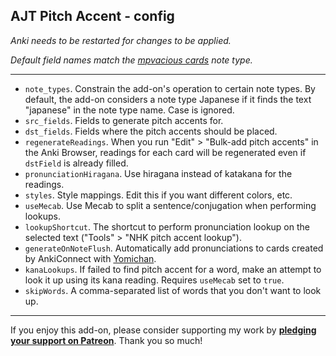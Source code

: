 ## AJT Pitch Accent - config

*Anki needs to be restarted for changes to be applied.*

*Default field names match the
[mpvacious cards](https://ankiweb.net/shared/info/1557722832)
note type.*

****

* `note_types`.
Constrain the add-on's operation to certain note types.
By default, the add-on considers a note type Japanese
if it finds the text "japanese" in the note type name.
Case is ignored.
* `src_fields`.
Fields to generate pitch accents for.
* `dst_fields`.
Fields where the pitch accents should be placed.
* `regenerateReadings`.
When you run "Edit" > "Bulk-add pitch accents"
in the Anki Browser,
readings for each card will be regenerated
even if `dstField` is already filled.
* `pronunciationHiragana`.
Use hiragana instead of katakana for the readings.
* `styles`.
Style mappings. Edit this if you want different colors, etc.
* `useMecab`.
Use Mecab to split a sentence/conjugation when performing lookups.
* `lookupShortcut`.
The shortcut to perform pronunciation lookup
on the selected text ("Tools" > "NHK pitch accent lookup").
* `generateOnNoteFlush`.
Automatically add pronunciations to cards created by AnkiConnect with
[Yomichan](https://foosoft.net/projects/yomichan/).
* `kanaLookups`.
If failed to find pitch accent for a word,
make an attempt to look it up using its kana reading.
Requires `useMecab` set to `true`.
* `skipWords`.
A comma-separated list of words that you don't want to look up.

****

If you enjoy this add-on, please consider supporting my work by
**[pledging your support on Patreon](https://www.patreon.com/bePatron?u=43555128)**.
Thank you so much!

